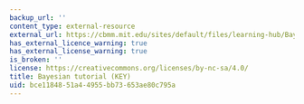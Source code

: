 ```yaml
---
backup_url: ''
content_type: external-resource
external_url: https://cbmm.mit.edu/sites/default/files/learning-hub/Bayesian_Tutorial.key
has_external_licence_warning: true
has_external_license_warning: true
is_broken: ''
license: https://creativecommons.org/licenses/by-nc-sa/4.0/
title: Bayesian tutorial (KEY)
uid: bce11848-51a4-4955-bb73-653ae80c795a
---
```

